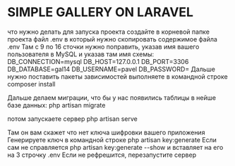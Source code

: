 SIMPLE GALLERY ON LARAVEL
========================
что нужно делать для запуска проекта
создайте в корневой папке проекта  файл .env в который нужно скопировать 
содержимое файла .env
Там с 9 по 16 сточки нужно поправить, указав имя вашего пользователя в MySQL и указав там имя схемы:
DB_CONNECTION=mysql
DB_HOST=127.0.0.1
DB_PORT=3306
DB_DATABASE=gal14
DB_USERNAME=pavel
DB_PASSWORD=
Дальше нужно поставить пакеты зависимостей
выполняете в командной строке
composer install

Дальше делаем миграции, что бы у нас появились таблицы в нейше базе данных:
php artisan migrate

потом запускаете сервер
php artisan serve

Там он вам скажет что нет ключа шифровки вашего приложения
Генерируете ключ в командной строке
php artisan key:generate
Если сам не справляется
php artisan key:generate --show и вставляет на его на 3 строчку .env
Если не рефрешится, перезапустите сервер